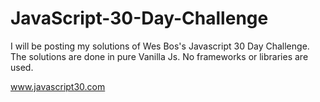 # JavaScript-30-Day-Challenge
I will be posting my solutions of Wes Bos's Javascript 30 Day Challenge. The solutions are done in pure Vanilla Js. No frameworks or libraries are used.

www.javascript30.com
